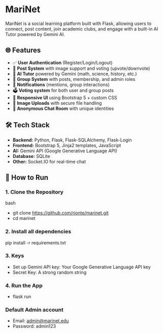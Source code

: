 # MariNet

MariNet is a social learning platform built with Flask, allowing users to connect, post content, join academic clubs, and engage with a built-in AI Tutor powered by Gemini AI.

## 🌐 Features

- ✅ **User Authentication** (Register/Login/Logout)
- 📝 **Post System** with image support and voting (upvote/downvote)
- 🧠 **AI Tutor** powered by Gemini (math, science, history, etc.)
- 👥 **Group System** with posts, membership, and admin roles
- 🔔 **Notifications** (mentions, group interactions)
- 🗳️ **Voting system** for both user and group posts
- 🧪 **Responsive UI** using Bootstrap 5 + custom CSS
- 📁 **Image Uploads** with secure file handling
- 💬 **Anonymous Chat Room** with unique identities

## 🛠️ Tech Stack

- **Backend:** Python, Flask, Flask-SQLAlchemy, Flask-Login
- **Frontend:** Bootstrap 5, Jinja2 templates, JavaScript
- **AI:** Gemini API (Google Generative Language API)
- **Database:** SQLite
- **Other:** Socket.IO for real-time chat

## 🔧 How to Run

### 1. Clone the Repository

bash
- git clone https://github.com/rionte/marinet.git
- cd marinet

### 2. Install all dependencies

pip install -r requirements.txt

### 3. Keys

- Set up Gemini API key:  Your Google Generative Language API key
- Secret Key: A strong random string

### 4. Run the App

- flask run

### Default Admin account

- Email: admin@marinet.edu
- Password: admin123
